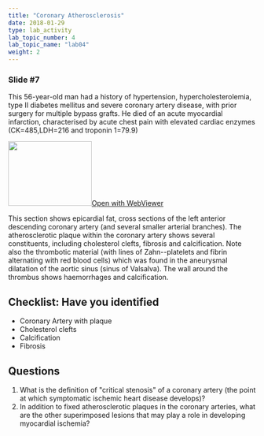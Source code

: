 ```yaml
---
title: "Coronary Atherosclerosis"
date: 2018-01-29
type: lab_activity
lab_topic_number: 4
lab_topic_name: "lab04"
weight: 2
---
```

<div class="entrybody">
<h3>Slide #7</h3>

<p>This 56-year-old man had a history of hypertension, hypercholesterolemia, type II diabetes mellitus and severe coronary artery disease, with prior surgery for multiple bypass grafts. He died of an acute myocardial infarction, characterised by acute chest pain with elevated cardiac enzymes (CK=485,<span class="caps">LDH</span>=216 and troponin 1=79.9)</p>

<div class="thumbnail"><a href="https://pathologylab.ctl.columbia.edu/slides/slide3477/" target="_blank"><img alt="" src="/assets/images/slide_3477.jpg" width="170" height="131" class="mt-image-left"></a><a href="https://pathologylab.ctl.columbia.edu/slides/slide3477/" target="_blank">Open with WebViewer</a></div>

<p>This section shows epicardial fat, cross sections of the left anterior descending coronary artery (and several smaller arterial branches). The atherosclerotic plaque within the coronary artery shows several constituents, including cholesterol clefts, fibrosis and calcification. Note also the thrombotic material (with lines of Zahn--platelets and fibrin alternating with red blood cells) which was found in the aneurysmal dilatation of the aortic sinus (sinus of Valsalva). The wall around the thrombus shows haemorrhages and calcification.<br clear="all"></p>

<h2>Checklist: Have you identified</h2>


<ul class="checklist">
<li>Coronary Artery with plaque</li>
<li>Cholesterol clefts</li>
<li>Calcification</li>
<li>Fibrosis</li>
</ul>



<h2>Questions</h2>


<ol>
<li>What is the definition of "critical stenosis" of a coronary artery (the point at which symptomatic ischemic heart disease develops)?</li>
<li>In addition to fixed atherosclerotic plaques in the coronary arteries, what are the other superimposed lesions that may play a role in developing myocardial ischemia?</li>
</ol>


						
</div>
